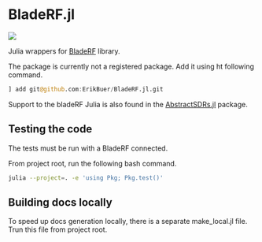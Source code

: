 # BladeRF.jl

[![](https://img.shields.io/badge/docs-latest-blue.svg)](https://erikbuer.github.io/BladeRF.jl/stable/)

Julia wrappers for [BladeRF](https://github.com/Nuand/bladeRF) library.

The package is currently not a registered package.
Add it using ht following command.

```Julia
] add git@github.com:ErikBuer/BladeRF.jl.git
```

Support to the bladeRF Julia is also found in the [AbstractSDRs.jl](https://github.com/JuliaTelecom/AbstractSDRs.jl) package.

## Testing the code

The tests must be run with a BladeRF connected.

From project root, run the following bash command.

```bash
julia --project=. -e 'using Pkg; Pkg.test()'
```

## Building docs locally

To speed up docs generation locally, there is a separate make_local.jl file.
Trun this file from project root.